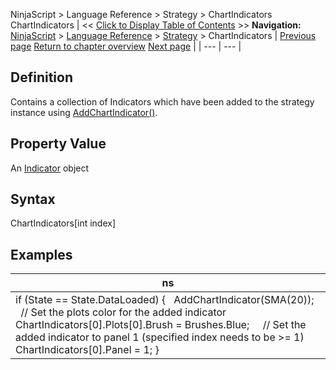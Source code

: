 ﻿
NinjaScript \> Language Reference \> Strategy \> ChartIndicators
ChartIndicators
| \<\< [Click to Display Table of Contents](chartindicators.md) \>\> **Navigation:**     [NinjaScript](ninjascript-1.md) \> [Language Reference](language_reference_wip-1.md) \> [Strategy](strategy-1.md) \> ChartIndicators | [Previous page](barssinceexitexecution-1.md) [Return to chapter overview](strategy-1.md) [Next page](closestrategy-1.md) |
| --- | --- |
## Definition
Contains a collection of Indicators which have been added to the strategy instance using [AddChartIndicator()](addchartindicator-1.md).
## 
## Property Value
An [Indicator](indicator-1.md) object
 
## Syntax
ChartIndicators\[int index]
 
## 
## Examples
| ns |
| --- |
| if (State \=\= State.DataLoaded) {    AddChartIndicator(SMA(20));        // Set the plots color for the added indicator     ChartIndicators\[0].Plots\[0].Brush \= Brushes.Blue;        // Set the added indicator to panel 1 (specified index needs to be \>\= 1\)    ChartIndicators\[0].Panel \= 1; } |
 

